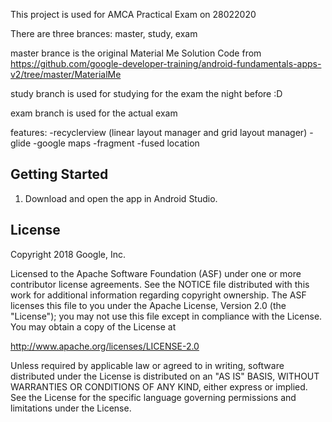 This project is used for AMCA Practical Exam on 28022020

There are three brances: master, study, exam

master brance is the original Material Me Solution Code from https://github.com/google-developer-training/android-fundamentals-apps-v2/tree/master/MaterialMe

study branch is used for studying for the exam the night before :D

exam branch is used for the actual exam

features:
-recyclerview (linear layout manager and grid layout manager)
-glide
-google maps
-fragment
-fused location

Getting Started
---------------

1. Download and open the app in Android Studio.

License
-------

Copyright 2018 Google, Inc.

Licensed to the Apache Software Foundation (ASF) under one or more contributor
license agreements.  See the NOTICE file distributed with this work for
additional information regarding copyright ownership.  The ASF licenses this
file to you under the Apache License, Version 2.0 (the "License"); you may not
use this file except in compliance with the License.  You may obtain a copy of
the License at

  http://www.apache.org/licenses/LICENSE-2.0

Unless required by applicable law or agreed to in writing, software
distributed under the License is distributed on an "AS IS" BASIS, WITHOUT
WARRANTIES OR CONDITIONS OF ANY KIND, either express or implied.  See the
License for the specific language governing permissions and limitations under
the License.
